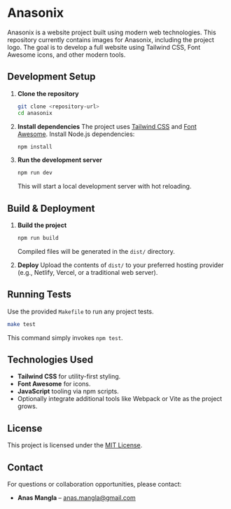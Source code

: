 # Anasonix

Anasonix is a website project built using modern web technologies. This repository currently contains images for Anasonix, including the project logo. The goal is to develop a full website using Tailwind CSS, Font Awesome icons, and other modern tools.

## Development Setup

1. **Clone the repository**
   ```bash
   git clone <repository-url>
   cd anasonix
   ```
2. **Install dependencies**
   The project uses [Tailwind CSS](https://tailwindcss.com/) and [Font Awesome](https://fontawesome.com/). Install Node.js dependencies:
   ```bash
   npm install
   ```
3. **Run the development server**
   ```bash
   npm run dev
   ```
   This will start a local development server with hot reloading.

## Build & Deployment

1. **Build the project**
   ```bash
   npm run build
   ```
   Compiled files will be generated in the `dist/` directory.

2. **Deploy**
   Upload the contents of `dist/` to your preferred hosting provider (e.g., Netlify, Vercel, or a traditional web server).

## Running Tests

Use the provided `Makefile` to run any project tests.

```bash
make test
```

This command simply invokes `npm test`.

## Technologies Used

- **Tailwind CSS** for utility-first styling.
- **Font Awesome** for icons.
- **JavaScript** tooling via npm scripts.
- Optionally integrate additional tools like Webpack or Vite as the project grows.

## License

This project is licensed under the [MIT License](LICENSE).

## Contact

For questions or collaboration opportunities, please contact:

- **Anas Mangla** – [anas.mangla@gmail.com](mailto:anas.mangla@gmail.com)
